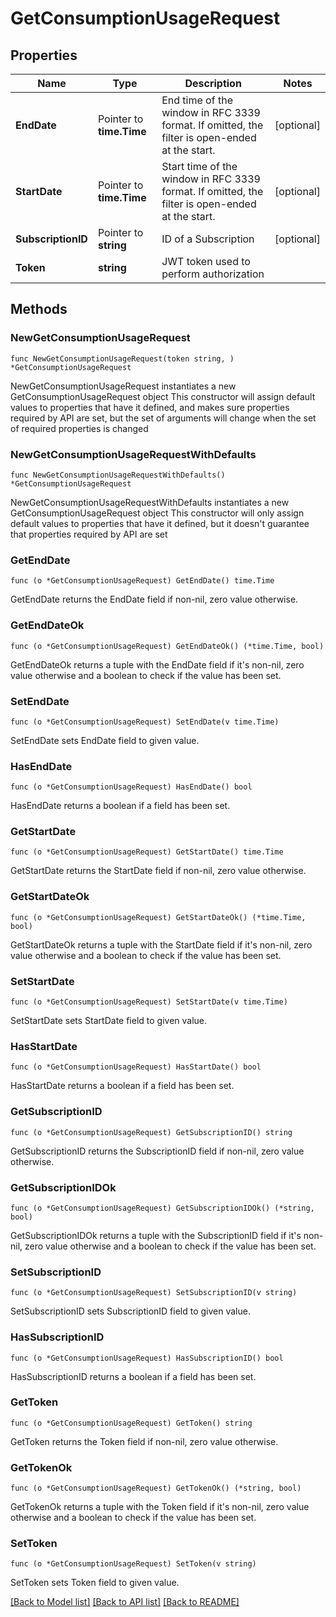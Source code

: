# GetConsumptionUsageRequest

## Properties

Name | Type | Description | Notes
------------ | ------------- | ------------- | -------------
**EndDate** | Pointer to **time.Time** | End time of the window in RFC 3339 format. If omitted, the filter is open-ended at the start. | [optional] 
**StartDate** | Pointer to **time.Time** | Start time of the window in RFC 3339 format. If omitted, the filter is open-ended at the start. | [optional] 
**SubscriptionID** | Pointer to **string** | ID of a Subscription | [optional] 
**Token** | **string** | JWT token used to perform authorization | 

## Methods

### NewGetConsumptionUsageRequest

`func NewGetConsumptionUsageRequest(token string, ) *GetConsumptionUsageRequest`

NewGetConsumptionUsageRequest instantiates a new GetConsumptionUsageRequest object
This constructor will assign default values to properties that have it defined,
and makes sure properties required by API are set, but the set of arguments
will change when the set of required properties is changed

### NewGetConsumptionUsageRequestWithDefaults

`func NewGetConsumptionUsageRequestWithDefaults() *GetConsumptionUsageRequest`

NewGetConsumptionUsageRequestWithDefaults instantiates a new GetConsumptionUsageRequest object
This constructor will only assign default values to properties that have it defined,
but it doesn't guarantee that properties required by API are set

### GetEndDate

`func (o *GetConsumptionUsageRequest) GetEndDate() time.Time`

GetEndDate returns the EndDate field if non-nil, zero value otherwise.

### GetEndDateOk

`func (o *GetConsumptionUsageRequest) GetEndDateOk() (*time.Time, bool)`

GetEndDateOk returns a tuple with the EndDate field if it's non-nil, zero value otherwise
and a boolean to check if the value has been set.

### SetEndDate

`func (o *GetConsumptionUsageRequest) SetEndDate(v time.Time)`

SetEndDate sets EndDate field to given value.

### HasEndDate

`func (o *GetConsumptionUsageRequest) HasEndDate() bool`

HasEndDate returns a boolean if a field has been set.

### GetStartDate

`func (o *GetConsumptionUsageRequest) GetStartDate() time.Time`

GetStartDate returns the StartDate field if non-nil, zero value otherwise.

### GetStartDateOk

`func (o *GetConsumptionUsageRequest) GetStartDateOk() (*time.Time, bool)`

GetStartDateOk returns a tuple with the StartDate field if it's non-nil, zero value otherwise
and a boolean to check if the value has been set.

### SetStartDate

`func (o *GetConsumptionUsageRequest) SetStartDate(v time.Time)`

SetStartDate sets StartDate field to given value.

### HasStartDate

`func (o *GetConsumptionUsageRequest) HasStartDate() bool`

HasStartDate returns a boolean if a field has been set.

### GetSubscriptionID

`func (o *GetConsumptionUsageRequest) GetSubscriptionID() string`

GetSubscriptionID returns the SubscriptionID field if non-nil, zero value otherwise.

### GetSubscriptionIDOk

`func (o *GetConsumptionUsageRequest) GetSubscriptionIDOk() (*string, bool)`

GetSubscriptionIDOk returns a tuple with the SubscriptionID field if it's non-nil, zero value otherwise
and a boolean to check if the value has been set.

### SetSubscriptionID

`func (o *GetConsumptionUsageRequest) SetSubscriptionID(v string)`

SetSubscriptionID sets SubscriptionID field to given value.

### HasSubscriptionID

`func (o *GetConsumptionUsageRequest) HasSubscriptionID() bool`

HasSubscriptionID returns a boolean if a field has been set.

### GetToken

`func (o *GetConsumptionUsageRequest) GetToken() string`

GetToken returns the Token field if non-nil, zero value otherwise.

### GetTokenOk

`func (o *GetConsumptionUsageRequest) GetTokenOk() (*string, bool)`

GetTokenOk returns a tuple with the Token field if it's non-nil, zero value otherwise
and a boolean to check if the value has been set.

### SetToken

`func (o *GetConsumptionUsageRequest) SetToken(v string)`

SetToken sets Token field to given value.



[[Back to Model list]](../README.md#documentation-for-models) [[Back to API list]](../README.md#documentation-for-api-endpoints) [[Back to README]](../README.md)


